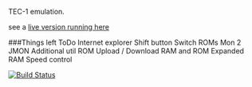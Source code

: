 TEC-1 emulation.

see a [live version running here](https://jhlagado.github.io/wicked-tec1/dist/)

###Things left ToDo
Internet explorer
Shift button
Switch ROMs
Mon 2
JMON
Additional util ROM
Upload / Download RAM and ROM
Expanded RAM
Speed control


[![Build Status](https://travis-ci.org/jhlagado/wicked-parcel.svg?branch=master)](https://travis-ci.org/jhlagado/wicked-parcel)